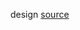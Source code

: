 design [source](https://www.figma.com/file/7i6Dpkci9g76Nk9lICwdFv/Student-Portal-Dashboard-(Community)?type=design&node-id=32%3A631&mode=design&t=rlsfv8QadqOAzyhs-1)
